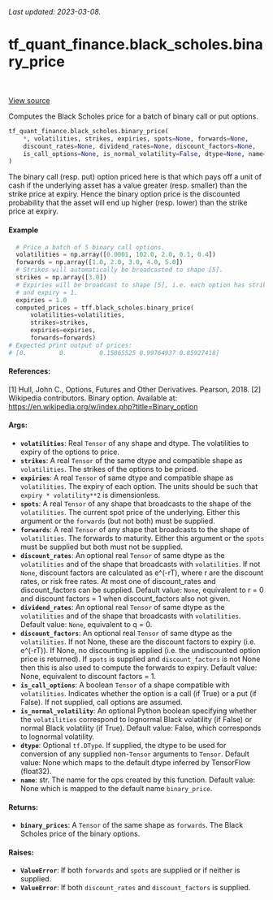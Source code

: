 <!--
This file is generated by a tool. Do not edit directly.
For open-source contributions the docs will be updated automatically.
-->

*Last updated: 2023-03-08.*

<div itemscope itemtype="http://developers.google.com/ReferenceObject">
<meta itemprop="name" content="tf_quant_finance.black_scholes.binary_price" />
<meta itemprop="path" content="Stable" />
</div>

# tf_quant_finance.black_scholes.binary_price

<!-- Insert buttons and diff -->

<table class="tfo-notebook-buttons tfo-api" align="left">
</table>

<a target="_blank" href="https://github.com/google/tf-quant-finance/blob/master/tf_quant_finance/black_scholes/vanilla_prices.py">View source</a>



Computes the Black Scholes price for a batch of binary call or put options.

```python
tf_quant_finance.black_scholes.binary_price(
    *, volatilities, strikes, expiries, spots=None, forwards=None,
    discount_rates=None, dividend_rates=None, discount_factors=None,
    is_call_options=None, is_normal_volatility=False, dtype=None, name=None
)
```



<!-- Placeholder for "Used in" -->

The binary call (resp. put) option priced here is that which pays off a unit
of cash if the underlying asset has a value greater (resp. smaller) than the
strike price at expiry. Hence the binary option price is the discounted
probability that the asset will end up higher (resp. lower) than the
strike price at expiry.

#### Example

```python
  # Price a batch of 5 binary call options.
  volatilities = np.array([0.0001, 102.0, 2.0, 0.1, 0.4])
  forwards = np.array([1.0, 2.0, 3.0, 4.0, 5.0])
  # Strikes will automatically be broadcasted to shape [5].
  strikes = np.array([3.0])
  # Expiries will be broadcast to shape [5], i.e. each option has strike=3
  # and expiry = 1.
  expiries = 1.0
  computed_prices = tff.black_scholes.binary_price(
      volatilities=volatilities,
      strikes=strikes,
      expiries=expiries,
      forwards=forwards)
# Expected print output of prices:
# [0.         0.         0.15865525 0.99764937 0.85927418]
```

#### References:

[1] Hull, John C., Options, Futures and Other Derivatives. Pearson, 2018.
[2] Wikipedia contributors. Binary option. Available at:
https://en.wikipedia.org/w/index.php?title=Binary_option

#### Args:


* <b>`volatilities`</b>: Real `Tensor` of any shape and dtype. The volatilities to
  expiry of the options to price.
* <b>`strikes`</b>: A real `Tensor` of the same dtype and compatible shape as
  `volatilities`. The strikes of the options to be priced.
* <b>`expiries`</b>: A real `Tensor` of same dtype and compatible shape as
  `volatilities`. The expiry of each option. The units should be such that
  `expiry * volatility**2` is dimensionless.
* <b>`spots`</b>: A real `Tensor` of any shape that broadcasts to the shape of the
  `volatilities`. The current spot price of the underlying. Either this
  argument or the `forwards` (but not both) must be supplied.
* <b>`forwards`</b>: A real `Tensor` of any shape that broadcasts to the shape of
  `volatilities`. The forwards to maturity. Either this argument or the
  `spots` must be supplied but both must not be supplied.
* <b>`discount_rates`</b>: An optional real `Tensor` of same dtype as the
  `volatilities` and of the shape that broadcasts with `volatilities`.
  If not `None`, discount factors are calculated as e^(-rT),
  where r are the discount rates, or risk free rates. At most one of
  discount_rates and discount_factors can be supplied.
  Default value: `None`, equivalent to r = 0 and discount factors = 1 when
  discount_factors also not given.
* <b>`dividend_rates`</b>: An optional real `Tensor` of same dtype as the
  `volatilities` and of the shape that broadcasts with `volatilities`.
  Default value: `None`, equivalent to q = 0.
* <b>`discount_factors`</b>: An optional real `Tensor` of same dtype as the
  `volatilities`. If not None, these are the discount factors to expiry
  (i.e. e^(-rT)). If None, no discounting is applied (i.e. the undiscounted
  option price is returned). If `spots` is supplied and `discount_factors`
  is not None then this is also used to compute the forwards to expiry.
  Default value: None, equivalent to discount factors = 1.
* <b>`is_call_options`</b>: A boolean `Tensor` of a shape compatible with
  `volatilities`. Indicates whether the option is a call (if True) or a put
  (if False). If not supplied, call options are assumed.
* <b>`is_normal_volatility`</b>: An optional Python boolean specifying whether the
  `volatilities` correspond to lognormal Black volatility (if False) or
  normal Black volatility (if True).
  Default value: False, which corresponds to lognormal volatility.
* <b>`dtype`</b>: Optional `tf.DType`. If supplied, the dtype to be used for conversion
  of any supplied non-`Tensor` arguments to `Tensor`.
  Default value: None which maps to the default dtype inferred by TensorFlow
    (float32).
* <b>`name`</b>: str. The name for the ops created by this function.
  Default value: None which is mapped to the default name `binary_price`.


#### Returns:


* <b>`binary_prices`</b>: A `Tensor` of the same shape as `forwards`. The Black
Scholes price of the binary options.


#### Raises:


* <b>`ValueError`</b>: If both `forwards` and `spots` are supplied or if neither is
  supplied.
* <b>`ValueError`</b>: If both `discount_rates` and `discount_factors` is supplied.